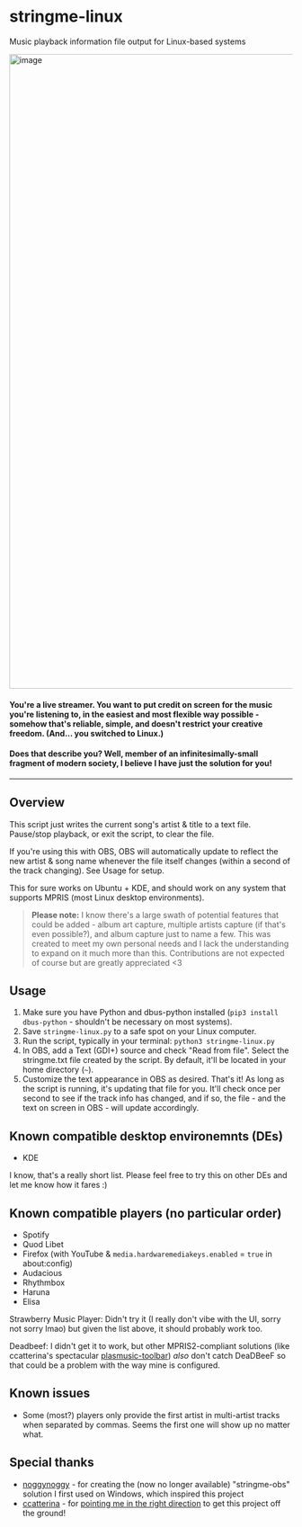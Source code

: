 # stringme-linux
Music playback information file output for Linux-based systems

<img width="1884" height="1129" alt="image" src="https://github.com/user-attachments/assets/c73def00-0416-451b-8df1-381e90b65e38" />

#### You're a live streamer. You want to put credit on screen for the music you're listening to, in the easiest and most flexible way possible - somehow that's reliable, simple, and doesn't restrict your creative freedom. (And... you switched to Linux.)

#### Does that describe you? Well, member of an infinitesimally-small fragment of modern society, I believe I have just the solution for you!

_________

## Overview
This script just writes the current song's artist & title to a text file. Pause/stop playback, or exit the script, to clear the file.

If you're using this with OBS, OBS will automatically update to reflect the new artist & song name whenever the file itself changes (within a second of the track changing). See Usage for setup.

This for sure works on Ubuntu + KDE, and should work on any system that supports MPRIS (most Linux desktop environments).

> **Please note:** I know there's a large swath of potential features that could be added - album art capture, multiple artists capture (if that's even possible?), and album capture just to name a few. This was created to meet my own personal needs and I lack the understanding to expand on it much more than this. Contributions are not expected of course but are greatly appreciated <3

## Usage
1. Make sure you have Python and dbus-python installed (`pip3 install dbus-python` - shouldn't be necessary on most systems).
2. Save `stringme-linux.py` to a safe spot on your Linux computer.
3. Run the script, typically in your terminal: `python3 stringme-linux.py`
4. In OBS, add a Text (GDI+) source and check "Read from file". Select the stringme.txt file created by the script. By default, it'll be located in your home directory (`~`).
5. Customize the text appearance in OBS as desired.
That's it! As long as the script is running, it's updating that file for you. It'll check once per second to see if the track info has changed, and if so, the file - and the text on screen in OBS - will update accordingly.

## Known compatible desktop environemnts (DEs)
- KDE

I know, that's a really short list. Please feel free to try this on other DEs and let me know how it fares :)

## Known compatible players (no particular order)
- Spotify
- Quod Libet
- Firefox (with YouTube & `media.hardwaremediakeys.enabled` = `true` in about:config)
- Audacious
- Rhythmbox
- Haruna
- Elisa

Strawberry Music Player: Didn't try it (I really don't vibe with the UI, sorry not sorry lmao) but given the list above, it should probably work too.

Deadbeef: I didn't get it to work, but other MPRIS2-compliant solutions (like ccatterina's spectacular [plasmusic-toolbar](https://github.com/ccatterina/plasmusic-toolbar)) _also_ don't catch DeaDBeeF so that could be a problem with the way mine is configured.

## Known issues
* Some (most?) players only provide the first artist in multi-artist tracks when separated by commas. Seems the first one will show up no matter what.

## Special thanks
- [noggynoggy](https://github.com/noggynoggy) - for creating the (now no longer available) "stringme-obs" solution I first used on Windows, which inspired this project
- [ccatterina](https://github.com/ccatterina) - for [pointing me in the right direction](https://github.com/ccatterina/plasmusic-toolbar/discussions/223#discussioncomment-14095165) to get this project off the ground!
